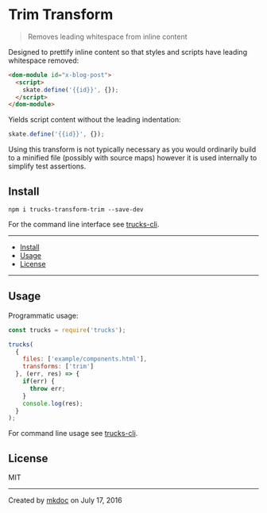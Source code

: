 # Trim Transform

> Removes leading whitespace from inline content

Designed to prettify inline content so that styles and scripts have leading whitespace removed:

```html
<dom-module id="x-blog-post">
  <script>
    skate.define('{{id}}', {});
  </script>
</dom-module>
```

Yields script content without the leading indentation:

```javascript
skate.define('{{id}}', {});
```

Using this transform is not typically necessary as you would ordinarily build to a minified file (possibly with source maps) however it is used internally to simplify test assertions.

## Install

```
npm i trucks-transform-trim --save-dev
```

For the command line interface see [trucks-cli][].

---

- [Install](#install)
- [Usage](#usage)
- [License](#license)

---

## Usage

Programmatic usage:

```javascript
const trucks = require('trucks');

trucks(
  {
    files: ['example/components.html'],
    transforms: ['trim']
  }, (err, res) => {
    if(err) {
      throw err; 
    }
    console.log(res);
  }
);
```

For command line usage see [trucks-cli][].

## License

MIT

---

Created by [mkdoc](https://github.com/mkdoc/mkdoc) on July 17, 2016

[trucks]: https://github.com/tmpfs/trucks
[trucks-cli]: https://github.com/tmpfs/trucks/blob/master/packages/trucks-cli
[skatejs]: https://github.com/skatejs/skatejs
[webcomponents]: https://github.com/w3c/webcomponents
[shadow-dom]: https://w3c.github.io/webcomponents/spec/shadow/
[custom-elements]: https://www.w3.org/TR/custom-elements/
[html-imports]: https://w3c.github.io/webcomponents/spec/imports/
[html-templates]: https://html.spec.whatwg.org/multipage/scripting.html#the-template-element
[polymer]: https://www.polymer-project.org/1.0/
[react]: https://facebook.github.io/react/
[react-webcomponents]: https://github.com/facebook/react/issues/5052
[react-integration]: https://github.com/skatejs/react-integration
[mozilla-webcomponents]: https://hacks.mozilla.org/2014/12/mozilla-and-web-components/
[csp]: http://content-security-policy.com/
[npm]: https://www.npmjs.com/
[postcss]: https://github.com/postcss/postcss
[mkdoc]: https://github.com/mkdoc/mkdoc
[mkapi]: https://github.com/mkdoc/mkapi
[mkparse]: https://github.com/mkdoc/mkparse
[jshint]: http://jshint.com
[jscs]: http://jscs.info

